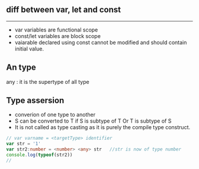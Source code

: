 ## diff between var, let and const
---
* var variables are functional scope
* const/let variables are block scope
* vaiarable declared using const cannot be modified and should contain initial value.

## An type
any : it is the supertype of all type

## Type assersion
*  converion of one type to another 
*  S can be converted to T if S is subtype of T Or T is subtype of S
*  It is not called as type casting as it is purely the compile type construct.


```typescript
// var varname = <targetType> identifier
var str = '1' 
var str2:number = <number> <any> str   //str is now of type number 
console.log(typeof(str2))
// 


```
